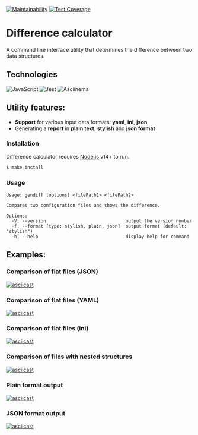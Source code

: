 [![Maintainability](https://api.codeclimate.com/v1/badges/3cca3cd1da940cadbb74/maintainability)](https://codeclimate.com/github/Bonamente/frontend-project-lvl2/maintainability)
[![Test Coverage](https://api.codeclimate.com/v1/badges/3cca3cd1da940cadbb74/test_coverage)](https://codeclimate.com/github/Bonamente/frontend-project-lvl2/test_coverage)


# Difference calculator 

A command line interface utility that determines the difference between two data structures.

## Technologies
![JavaScript](https://img.shields.io/badge/JavaScript-F7DF1E.svg?style=for-the-badge&logo=JavaScript&logoColor=black)
![Jest](https://img.shields.io/badge/Jest-C21325.svg?style=for-the-badge&logo=Jest&logoColor=white)
![Asciinema](https://img.shields.io/badge/asciinema-D40000.svg?style=for-the-badge&logo=asciinema&logoColor=white)

## Utility features:

* **Support** for various input data formats: **yaml**, **ini**, **json**
* Generating a **report** in **plain text**, **stylish** and **json format**

### Installation

Difference calculator requires [Node.js](https://nodejs.org/) v14+ to run.

```sh
$ make install
```

### Usage

```
Usage: gendiff [options] <filePath1> <filePath2>

Compares two configuration files and shows the difference.

Options:
  -V, --version                              output the version number
  -f, --format [type: stylish, plain, json]  output format (default: "stylish")
  -h, --help                                 display help for command

 ```
 
## Examples:

### Comparison of flat files (JSON)
[![asciicast](https://asciinema.org/a/359161.svg)](https://asciinema.org/a/359161)
### Comparison of flat files (YAML)
[![asciicast](https://asciinema.org/a/359595.svg)](https://asciinema.org/a/359595)
### Comparison of flat files (ini)
[![asciicast](https://asciinema.org/a/359759.svg)](https://asciinema.org/a/359759)
### Comparison of files with nested structures
[![asciicast](https://asciinema.org/a/360621.svg)](https://asciinema.org/a/360621)
### Plain format output
[![asciicast](https://asciinema.org/a/360840.svg)](https://asciinema.org/a/360840)
### JSON format output
[![asciicast](https://asciinema.org/a/361498.svg)](https://asciinema.org/a/361498)
